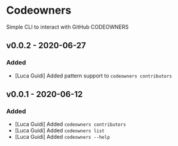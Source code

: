 # Codeowners
Simple CLI to interact with GitHub CODEOWNERS

## v0.0.2 - 2020-06-27
### Added
- [Luca Guidi] Added pattern support to `codeowners contributors`

## v0.0.1 - 2020-06-12
### Added
- [Luca Guidi] Added `codeowners contributors`
- [Luca Guidi] Added `codeowners list`
- [Luca Guidi] Added `codeowners --help`
